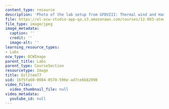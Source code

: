 ```yaml
---
content_type: resource
description: 'Photo of the lab setup from GFDVIII: Thermal wind and Hadley circulation.'
file: https://ol-ocw-studio-app-qa.s3.amazonaws.com/courses/12-003-atmosphere-ocean-and-climate-dynamics-fall-2008/16f5fa6000840578596ead7ce6b82998_DzlItem77.jpg
file_type: image/jpeg
image_metadata:
  caption: ''
  credit: ''
  image-alt: ''
learning_resource_types:
- Labs
ocw_type: OCWImage
parent_title: Labs
parent_type: CourseSection
resourcetype: Image
title: DzlItem77
uid: 16f5fa60-0084-0578-596e-ad7ce6b82998
video_files:
  video_thumbnail_file: null
video_metadata:
  youtube_id: null
---
```

